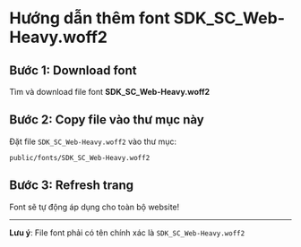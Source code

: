 # Hướng dẫn thêm font SDK_SC_Web-Heavy.woff2

## Bước 1: Download font
Tìm và download file font **SDK_SC_Web-Heavy.woff2**

## Bước 2: Copy file vào thư mục này
Đặt file `SDK_SC_Web-Heavy.woff2` vào thư mục:
```
public/fonts/SDK_SC_Web-Heavy.woff2
```

## Bước 3: Refresh trang
Font sẽ tự động áp dụng cho toàn bộ website!

---

**Lưu ý**: File font phải có tên chính xác là `SDK_SC_Web-Heavy.woff2`
